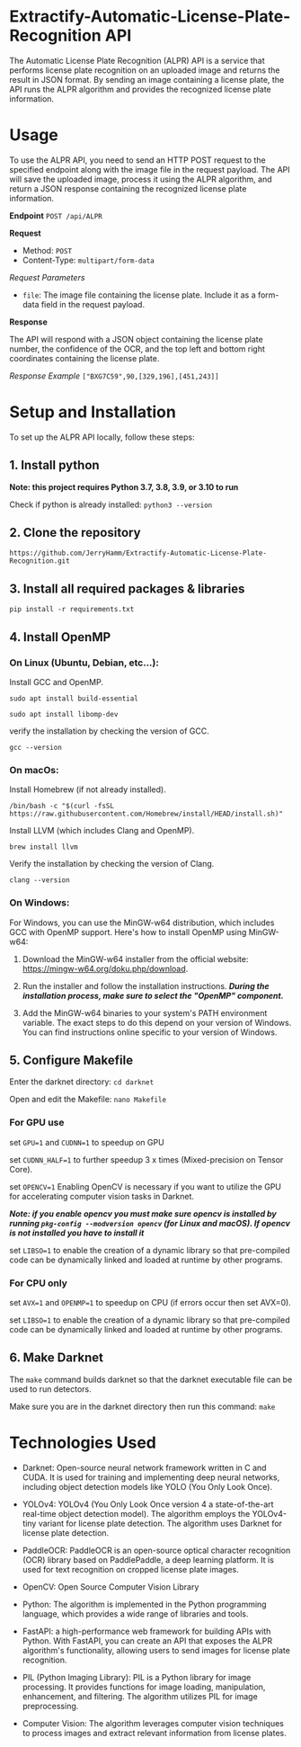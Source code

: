 # Extractify-Automatic-License-Plate-Recognition API
The Automatic License Plate Recognition (ALPR) API is a service that performs license plate recognition on an uploaded image and returns the result in JSON format. By sending an image containing a license plate, the API runs the ALPR algorithm and provides the recognized license plate information.

# Usage
To use the ALPR API, you need to send an HTTP POST request to the specified endpoint along with the image file in the request payload. The API will save the uploaded image, process it using the ALPR algorithm, and return a JSON response containing the recognized license plate information.

**Endpoint**
`POST /api/ALPR`

**Request**

- Method: `POST`
- Content-Type: `multipart/form-data`

_Request Parameters_

- `file`: The image file containing the license plate. Include it as a form-data field in the request payload.

**Response**

The API will respond with a JSON object containing the license plate number, the confidence of the OCR, and the top left and bottom right coordinates containing the license plate.

_Response Example_
`["BXG7C59",90,[329,196],[451,243]]`

# Setup and Installation

To set up the ALPR API locally, follow these steps:

## 1. Install python

**Note: this project requires Python 3.7, 3.8, 3.9, or 3.10 to run**

Check if python is already installed: `python3 --version`

## 2. Clone the repository

`https://github.com/JerryHamm/Extractify-Automatic-License-Plate-Recognition.git`

## 3. Install all required packages & libraries
`pip install -r requirements.txt`

## 4. Install OpenMP
### On Linux (Ubuntu, Debian, etc...):
Install GCC and OpenMP.

`sudo apt install build-essential`

`sudo apt install libomp-dev`

verify the installation by checking the version of GCC.

`gcc --version`

### On macOs:
Install Homebrew (if not already installed).

`/bin/bash -c "$(curl -fsSL https://raw.githubusercontent.com/Homebrew/install/HEAD/install.sh)"`

Install LLVM (which includes Clang and OpenMP).

`brew install llvm`

Verify the installation by checking the version of Clang.

`clang --version`

### On Windows:
For Windows, you can use the MinGW-w64 distribution, which includes GCC with OpenMP support. Here's how to install OpenMP using MinGW-w64:

1. Download the MinGW-w64 installer from the official website: https://mingw-w64.org/doku.php/download.

2. Run the installer and follow the installation instructions. **_During the installation process, make sure to select the "OpenMP" component._**

3. Add the MinGW-w64 binaries to your system's PATH environment variable. The exact steps to do this depend on your version of Windows. You can find instructions online specific to your version of Windows.

## 5. Configure Makefile
Enter the darknet directory: `cd darknet`

Open and edit the Makefile: `nano Makefile`

### For GPU use
set `GPU=1` and `CUDNN=1` to speedup on GPU

set `CUDNN_HALF=1` to further speedup 3 x times (Mixed-precision on Tensor Core).

set `OPENCV=1` Enabling OpenCV is necessary if you want to utilize the GPU for accelerating computer vision tasks in Darknet.

**_Note: if you enable opencv you must make sure opencv is installed by running `pkg-config --modversion opencv` (for Linux and macOS). If opencv is not installed you have to install it_**

set `LIBSO=1` to enable the creation of a dynamic library so that pre-compiled code can be dynamically linked and loaded at runtime by other programs.

### For CPU only
set `AVX=1` and `OPENMP=1` to speedup on CPU (if errors occur then set AVX=0).

set `LIBSO=1` to enable the creation of a dynamic library so that pre-compiled code can be dynamically linked and loaded at runtime by other programs.

## 6. Make Darknet
The `make` command builds darknet so that the darknet executable file can be used to run detectors.

Make sure you are in the darknet directory then run this command: `make`

# Technologies Used

- Darknet: Open-source neural network framework written in C and CUDA. It is used for training and implementing deep neural networks, including object detection models like YOLO (You Only Look Once).

- YOLOv4: YOLOv4 (You Only Look Once version 4 a state-of-the-art real-time object detection model). The algorithm employs the YOLOv4-tiny variant for license plate detection. The algorithm uses Darknet for license plate detection.

- PaddleOCR: PaddleOCR is an open-source optical character recognition (OCR) library based on PaddlePaddle, a deep learning platform. It is used for text recognition on cropped license plate images.

- OpenCV: Open Source Computer Vision Library

- Python: The algorithm is implemented in the Python programming language, which provides a wide range of libraries and tools.

- FastAPI: a high-performance web framework for building APIs with Python. With FastAPI, you can create an API that exposes the ALPR algorithm's functionality, allowing users to send images for license plate recognition.

- PIL (Python Imaging Library): PIL is a Python library for image processing. It provides functions for image loading, manipulation, enhancement, and filtering. The algorithm utilizes PIL for image preprocessing.

- Computer Vision: The algorithm leverages computer vision techniques to process images and extract relevant information from license plates.
